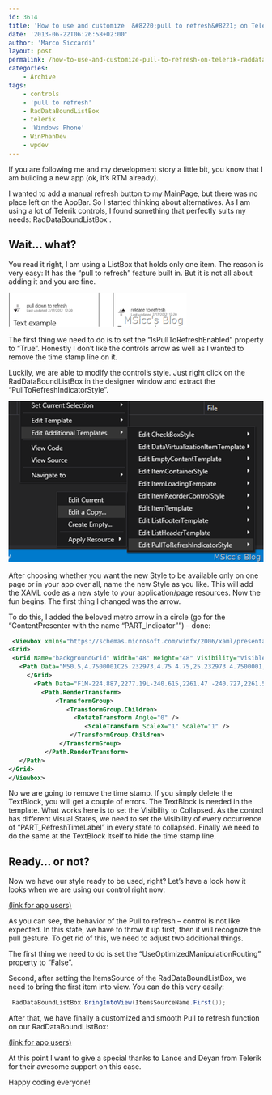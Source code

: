 ```yaml
---
id: 3614
title: 'How to use and customize  &#8220;pull to refresh&#8221; on Telerik RadDataBoundListBox'
date: '2013-06-22T06:26:58+02:00'
author: 'Marco Siccardi'
layout: post
permalink: /how-to-use-and-customize-pull-to-refresh-on-telerik-raddataboundlistbox/
categories:
    - Archive
tags:
    - controls
    - 'pull to refresh'
    - RadDataBoundListBox
    - telerik
    - 'Windows Phone'
    - WinPhanDev
    - wpdev
---
```


If you are following me and my development story a little bit, you know that I am building a new app (ok, it’s RTM already).

I wanted to add a manual refresh button to my MainPage, but there was no place left on the AppBar. So I started thinking about alternatives. As I am using a lot of Telerik controls, I found something that perfectly suits my needs: RadDataBoundListBox .

## Wait… what?

You read it right, I am using a ListBox that holds only one item. The reason is very easy: It has the “pull to refresh” feature built in. But it is not all about adding it and you are fine.

![raddataboundlistbox-features-pulltorefresh](/assets/img/2013/06/raddataboundlistbox-features-pulltorefresh.png "raddataboundlistbox-features-pulltorefresh")

The first thing we need to do is to set the “IsPullToRefreshEnabled” property to “True”. Honestly I don’t like the controls arrow as well as I wanted to remove the time stamp line on it.

Luckily, we are able to modify the control’s style. Just right click on the RadDataBoundListBox in the designer window and extract the “PullToRefreshIndicatorStyle”.

![Screenshot (187)](/assets/img/2013/06/Screenshot-187.png "Screenshot (187)")

After choosing whether you want the new Style to be available only on one page or in your app over all, name the new Style as you like. This will add the XAML code as a new style to your application/page resources. Now the fun begins. The first thing I changed was the arrow.

To do this, I added the beloved metro arrow in a circle (go for the “ContentPresenter with the name “PART\_Indicator””) – done:

``` xml
 <Viewbox xmlns="https://schemas.microsoft.com/winfx/2006/xaml/presentation">
<Grid>
 <Grid Name="backgroundGrid" Width="48" Height="48" Visibility="Visible">
   <Path Data="M50.5,4.7500001C25.232973,4.75 4.75,25.232973 4.7500001,50.5 4.75,75.767029 25.232973,96.25 50.5,96.25 75.767029,96.25 96.25,75.767029 96.25,50.5 96.25,25.232973 75.767029,4.75 50.5,4.7500001z M50.5,0C78.390381,0 101,22.609621 101,50.5 101,78.390381 78.390381,101 50.5,101 22.609621,101 0,78.390381 0,50.5 0,22.609621 22.609621,0 50.5,0z" Stretch="Fill" Fill="#FFF4F4F4" Name="Stroke" Visibility="Visible" />
     </Grid>
       <Path Data="F1M-224.887,2277.19L-240.615,2261.47 -240.727,2261.58 -240.727,2270.1 -226.173,2284.66 -221.794,2289.04 -202.976,2270.22 -202.976,2261.47 -218.703,2277.19 -218.703,2235.7 -224.887,2235.7 -224.887,2277.19z" Stretch="Uniform" Fill="#FFFFFFFF" Width="26" Height="26" Margin="0,0,0,0" RenderTransformOrigin="0.5,0.5">
         <Path.RenderTransform>
             <TransformGroup>
                <TransformGroup.Children>
                  <RotateTransform Angle="0" />
                     <ScaleTransform ScaleX="1" ScaleY="1" />
                 </TransformGroup.Children>
              </TransformGroup>
          </Path.RenderTransform>
   </Path>
</Grid>
</Viewbox>
```
 
No we are going to remove the time stamp. If you simply delete the TextBlock, you will get a couple of errors. The TextBlock is needed in the template. What works here is to set the Visibility to Collapsed. As the control has different Visual States, we need to set the Visibility of every occurrence of “PART\_RefreshTimeLabel” in every state to collapsed. Finally we need to do the same at the TextBlock itself to hide the time stamp line.

## Ready… or not?

Now we have our style ready to be used, right? Let’s have a look how it looks when we are using our control right now:

[(link for app users)](https://vimeo.com/m/68892157)

As you can see, the behavior of the Pull to refresh – control is not like expected. In this state, we have to throw it up first, then it will recognize the pull gesture. To get rid of this, we need to adjust two additional things.

The first thing we need to do is set the “UseOptimizedManipulationRouting” property to “False”.

Second, after setting the ItemsSource of the RadDataBoundListBox, we need to bring the first item into view. You can do this very easily:

``` csharp
 RadDataBoundListBox.BringIntoView(ItemsSourceName.First());
```
 
After that, we have finally a customized and smooth Pull to refresh function on our RadDataBoundListBox:

[(link for app users)](https://vimeo.com/m/68892156)

At this point I want to give a special thanks to Lance and Deyan from Telerik for their awesome support on this case.

Happy coding everyone!
